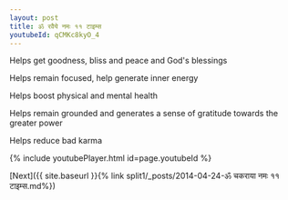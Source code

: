 ```yaml
---
layout: post
title: ॐ रवैये नमः ११ टाइम्स
youtubeId: qCMKc8kyO_4
---
```

 
 
Helps get goodness, bliss and peace and God's blessings
 
Helps remain focused, help generate inner energy 
 
Helps boost physical and mental health 
 
Helps remain grounded and generates a sense of gratitude towards the greater power 
 
Helps reduce bad karma
 
 
 
 


{% include youtubePlayer.html id=page.youtubeId %}
 
[Next]({{ site.baseurl }}{% link  split1/_posts/2014-04-24-ॐ चकराया नमः ११ टाइम्स.md%})
 
